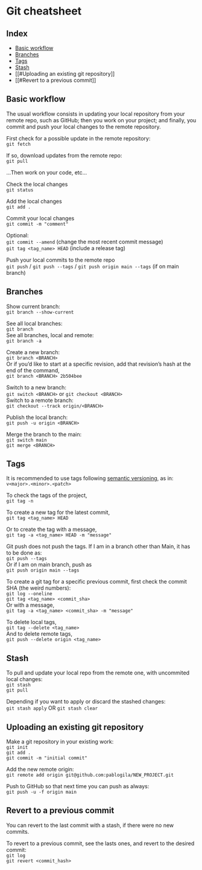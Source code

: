 # Git cheatsheet

## Index
- [Basic workflow](#basic-workflow)
- [Branches](#branches)
- [Tags](#tags)
- [Stash](#stash)
- [[#Uploading an existing git repository]]
- [[#Revert to a previous commit]]

## Basic workflow

The usual workflow consists in updating your local repository from your remote repo, such as GitHub; then you work on your project; and finally, you commit and push your local changes to the remote repository.  

First check for a possible update in the remote repository:  
`git fetch`  

If so, download updates from the remote repo:  
`git pull`  

...Then work on your code, etc...  

Check the local changes  
`git status`  

Add the local changes  
`git add .`  

Commit your local changes  
`git commit -m "comment"`  

Optional:  
`git commit --amend` (change the most recent commit message)  
`git tag <tag_name> HEAD` (include a release tag)  

Push your local commits to the remote repo  
`git push` / `git push --tags` / `git push origin main --tags` (if on main branch)  

## Branches

Show current branch:  
`git branch --show-current`  

See all local branches:  
`git branch`  
See all branches, local and remote:  
`git branch -a`  

Create a new branch:  
`git branch <BRANCH>`  
Or if you’d like to start at a specific revision, add that revision’s hash at the end of the command,  
`git branch <BRANCH> 2b504bee`  

Switch to a new branch:  
`git switch <BRANCH>`  or  `git checkout <BRANCH>`  
Switch to a remote branch:  
`git checkout --track origin/<BRANCH>`  

Publish the local branch:  
`git push -u origin <BRANCH>`  

Merge the branch to the main:  
`git switch main`  
`git merge <BRANCH>`  

## Tags

It is recommended to use tags following [semantic versioning](https://semver.org/), as in:  
`v<major>.<minor>.<patch>`  

To check the tags of the project,  
`git tag -n`  

To create a new tag for the latest commit,  
`git tag <tag_name> HEAD`  

Or to create the tag with a message,  
`git tag -a <tag_name> HEAD -m "message"`  

Git push does not push the tags. If I am in a branch other than Main, it has to be done as:  
`git push --tags`  
Or if I am on main branch, push as  
`git push origin main --tags`  

To create a git tag for a specific previous commit, first check the commit SHA (the weird numbers):  
`git log --oneline`  
`git tag <tag_name> <commit_sha>`  
Or with a message,  
`git tag -a <tag_name> <commit_sha> -m "message"`  

To delete local tags,  
`git tag --delete <tag_name>`  
And to delete remote tags,  
`git push --delete origin <tag_name>`  

## Stash

To pull and update your local repo from the remote one, with uncommited local changes:  
`git stash`  
`git pull`  

Depending if you want to apply or discard the stashed changes:  
`git stash apply` OR `git stash clear`  

## Uploading an existing git repository

Make a git repository in your existing work:  
`git init`  
`git add .`  
`git commit -m "initial commit"`  

Add the new remote origin:  
`git remote add origin git@github.com:pablogila/NEW_PROJECT.git`  

Push to GitHub so that next time you can push as always:  
`git push -u -f origin main`  

## Revert to a previous commit

You can revert to the last commit with a stash, if there were no new commits.  

To revert to a previous commit, see the lasts ones, and revert to the desired commit:  
`git log`  
`git revert <commit_hash>`  

